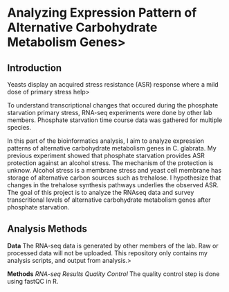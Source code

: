 # Analyzing Expression Pattern of Alternative Carbohydrate Metabolism Genes>

## Introduction
Yeasts display an acquired stress resistance (ASR) response where a mild dose of primary stress help>

To understand transcriptional changes that occured during the phosphate starvation primary stress, RNA-seq experiments were done by other lab members. Phosphate starvation time course data was gathered for multiple species.

In this part of the bioinformatics analysis, I aim to analyze expression patterns of alternative carbohydrate metabolism genes in C. glabrata. My previous experiment showed that phosphate starvation provides ASR protection against an alcohol stress. The mechanism of the protection is unknow. Alcohol stress is a membrane stress and yeast cell membrane has storage of alternative carbon sources such as trehalose. I hypothesize that changes in the trehalose synthesis pathways underlies the observed ASR. The goal of this project is to analyze the RNAseq data and survey transcritional levels of alternative carbohydrate metabolism genes after phosphate starvation.
 >

## Analysis Methods
**Data**
The RNA-seq data is generated by other members of the lab. Raw or processed data will not be uploaded. This repository only contains my analysis scripts, and output from analysis.>

**Methods**
*RNA-seq Results Quality Control* The quality control step is done using fastQC in R. 
>

